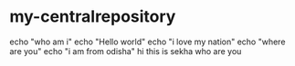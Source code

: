 # my-centralrepository
echo "who am i"
echo "Hello world"
echo "i love my nation"
echo "where are you"
echo "i am from odisha"
hi this is sekha
who are you
